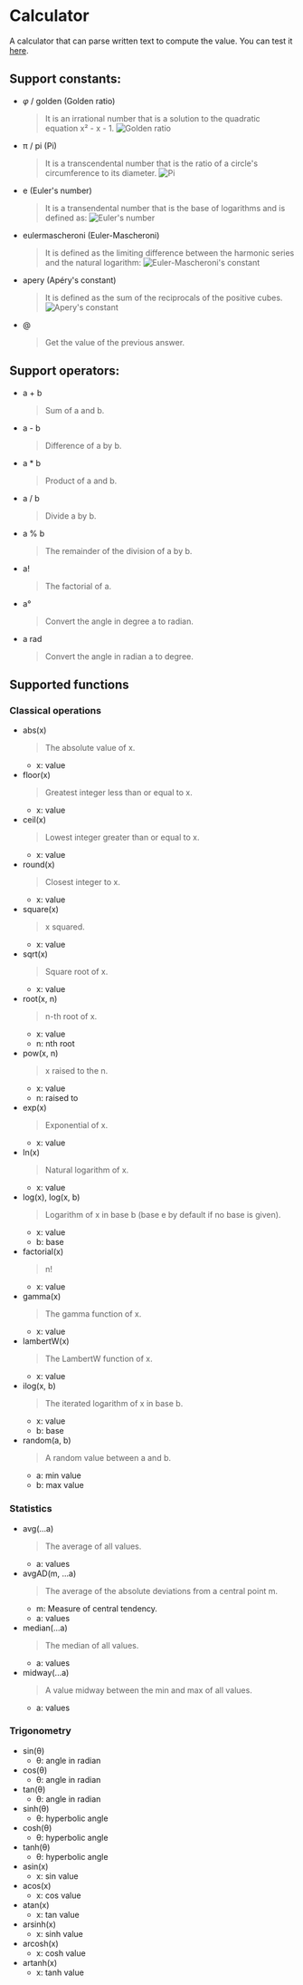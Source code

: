 # Calculator
A calculator that can parse written text to compute the value.
You can test it [here](https://raw.githack.com/FriquetLuca/Calculator-project/master/index.html).

## Support constants:
- $\varphi$ / golden (Golden ratio)
    > It is an irrational number that is a solution to the quadratic equation x² - x - 1.
![Golden ratio](assets/img/golden-ratio.png)
- π / pi (Pi)
    > It is a transcendental number that is the ratio of a circle's circumference to its diameter.
![Pi](assets/img/pi-formula.png)
- e (Euler's number)
    > It is a transendental number that is the base of logarithms and is defined as:
![Euler's number](assets/img/euler-number.png)
- eulermascheroni (Euler-Mascheroni)
    > It is defined as the limiting difference between the harmonic series and the natural logarithm:
![Euler-Mascheroni's constant](assets/img/euler-mascheroni.png)
- apery (Apéry's constant)
    > It is defined as the sum of the reciprocals of the positive cubes.
    ![Apery's constant](assets/img/apery.png)
    
- @
    > Get the value of the previous answer.

## Support operators:
- a + b
    > Sum of a and b.
- a - b
    > Difference of a by b.
- a * b
    > Product of a and b.
- a / b
    > Divide a by b.
- a % b
    > The remainder of the division of a by b.
- a!
    > The factorial of a.
- a°
    > Convert the angle in degree a to radian.
- a rad
    > Convert the angle in radian a to degree.

## Supported functions

### Classical operations
- abs(x)
    > The absolute value of x.
    - x: value
- floor(x)
    > Greatest integer less than or equal to x.
    - x: value
- ceil(x)
    > Lowest integer greater than or equal to x.
    - x: value
- round(x)
    > Closest integer to x.
    - x: value
- square(x)
    > x squared.
    - x: value
- sqrt(x)
    > Square root of x.
    - x: value
- root(x, n)
    > n-th root of x.
    - x: value
    - n: nth root
- pow(x, n)
    > x raised to the n.
    - x: value
    - n: raised to
- exp(x)
    > Exponential of x.
    - x: value
- ln(x)
    > Natural logarithm of x.
    - x: value
- log(x), log(x, b)
    > Logarithm of x in base b (base e by default if no base is given).
    - x: value
    - b: base
- factorial(x)
    > n!
    - x: value
- gamma(x)
    > The gamma function of x.
    - x: value
- lambertW(x)
    > The LambertW function of x.
    - x: value
- ilog(x, b)
    > The iterated logarithm of x in base b.
    - x: value
    - b: base
- random(a, b)
    > A random value between a and b.
    - a: min value
    - b: max value


### Statistics
- avg(...a)
    > The average of all values.
    - a: values
- avgAD(m, ...a)
    > The average of the absolute deviations from a central point m.
    - m: Measure of central tendency.
    - a: values
- median(...a)
    > The median of all values.
    - a: values
- midway(...a)
    > A value midway between the min and max of all values.
    - a: values

### Trigonometry
- sin(θ)
    - θ: angle in radian
- cos(θ)
    - θ: angle in radian
- tan(θ)
    - θ: angle in radian
- sinh(θ)
    - θ: hyperbolic angle
- cosh(θ)
    - θ: hyperbolic angle
- tanh(θ)
    - θ: hyperbolic angle
- asin(x)
    - x: sin value
- acos(x)
    - x: cos value
- atan(x)
    - x: tan value
- arsinh(x)
    - x: sinh value
- arcosh(x)
    - x: cosh value
- artanh(x)
    - x: tanh value